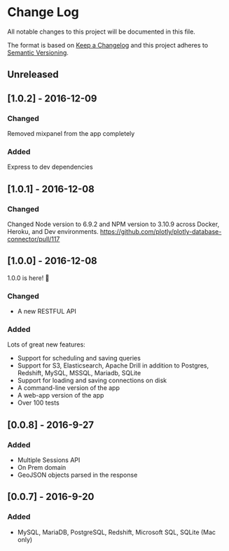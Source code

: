 # Change Log

All notable changes to this project will be documented in this file.

The format is based on [Keep a Changelog](http://keepachangelog.com/)
and this project adheres to [Semantic Versioning](http://semver.org/).

## Unreleased

## [1.0.2] - 2016-12-09

### Changed
Removed mixpanel from the app completely

### Added
Express to dev dependencies

## [1.0.1] - 2016-12-08

### Changed
Changed Node version to 6.9.2 and NPM version to 3.10.9 across
Docker, Heroku, and Dev environments. https://github.com/plotly/plotly-database-connector/pull/117

## [1.0.0] - 2016-12-08
1.0.0 is here! 🎉


### Changed
- A new RESTFUL API

### Added
Lots of great new features:
- Support for scheduling and saving queries
- Support for S3, Elasticsearch, Apache Drill in addition to Postgres, Redshift, MySQL, MSSQL, Mariadb, SQLite
- Support for loading and saving connections on disk
- A command-line version of the app
- A web-app version of the app
- Over 100 tests


## [0.0.8] - 2016-9-27

### Added
- Multiple Sessions API
- On Prem domain
- GeoJSON objects parsed in the response

## [0.0.7] - 2016-9-20

### Added
- MySQL, MariaDB, PostgreSQL, Redshift, Microsoft SQL, SQLite (Mac only)
